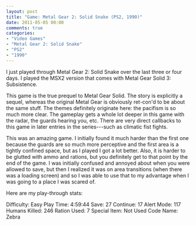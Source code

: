 ```yaml
---
layout: post
title: "Game: Metal Gear 2: Solid Snake (PS2, 1990)"
date: 2011-05-05 00:00
comments: true
categories:
- "Video Games"
- "Metal Gear 2: Solid Snake"
- "PS2"
- "1990"
---
```


I just played through Metal Gear 2: Solid Snake over the last
three or four days. I played the MSX2 version that comes with
Metal Gear Solid 3: Subsistence.

This game is the true prequel to Metal Gear Solid. The story is
explicitly a sequel, whereas the original Metal Gear is obviously
ret-con'd to be about the same stuff. The themes definitely
originate here: the pacifism is so much more clear. The gameplay
gets a whole lot deeper in this game with the radar, the guards
hearing you, etc. There are very direct callbacks to this game in
later entries in the series---such as climatic fist fights.

This was an amazing game. I initially found it much harder than
the first one because the guards are so much more perceptive and
the first area is a tightly confined space, but as I played I got
a lot better. Also, it is harder to be glutted with ammo and
rations, but you definitely get to that point by the end of the
game. I was initially confused and annoyed about when you were
allowed to save, but then I realized it was on area transitions
(when there was a loading screen) and so I was able to use that to
my advantage when I was going to a place I was scared of.

Here are my play-through stats:

Difficulty: Easy
Play Time: 4:59:44
Save: 27
Continue: 17
Alert Mode: 117
Humans Killed: 246
Ration Used: 7
Special Item: Not Used
Code Name: Zebra
